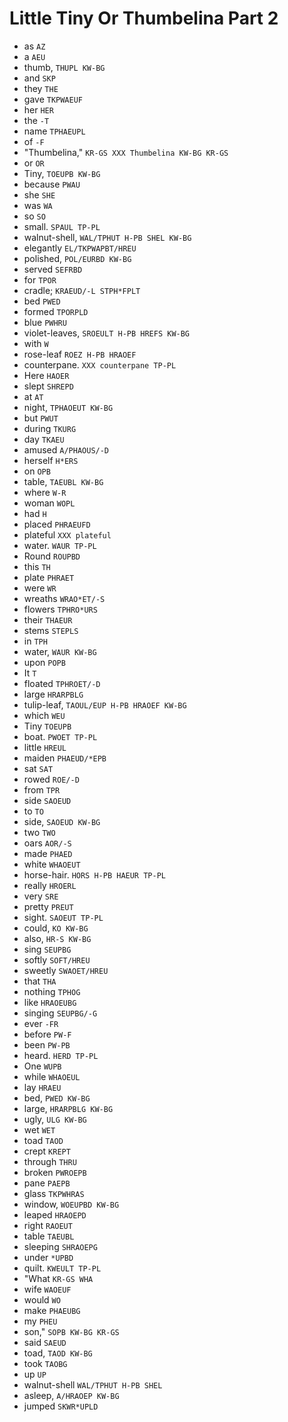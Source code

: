 # Little Tiny Or Thumbelina Part 2

* as `AZ`
* a `AEU`
* thumb, `THUPL KW-BG`
* and `SKP`
* they `THE`
* gave `TKPWAEUF`
* her `HER`
* the `-T`
* name `TPHAEUPL`
* of `-F`
* "Thumbelina," `KR-GS XXX Thumbelina KW-BG KR-GS`
* or `OR`
* Tiny, `TOEUPB KW-BG`
* because `PWAU`
* she `SHE`
* was `WA`
* so `SO`
* small. `SPAUL TP-PL`
* walnut-shell, `WAL/TPHUT H-PB SHEL KW-BG`
* elegantly `EL/TKPWAPBT/HREU`
* polished, `POL/EURBD KW-BG`
* served `SEFRBD`
* for `TPOR`
* cradle; `KRAEUD/-L STPH*FPLT`
* bed `PWED`
* formed `TPORPLD`
* blue `PWHRU`
* violet-leaves, `SROEULT H-PB HREFS KW-BG`
* with `W`
* rose-leaf `ROEZ H-PB HRAOEF`
* counterpane. `XXX counterpane TP-PL`
* Here `HAOER`
* slept `SHREPD`
* at `AT`
* night, `TPHAOEUT KW-BG`
* but `PWUT`
* during `TKURG`
* day `TKAEU`
* amused `A/PHAOUS/-D`
* herself `H*ERS`
* on `OPB`
* table, `TAEUBL KW-BG`
* where `W-R`
* woman `WOPL`
* had `H`
* placed `PHRAEUFD`
* plateful `XXX plateful`
* water. `WAUR TP-PL`
* Round `ROUPBD`
* this `TH`
* plate `PHRAET`
* were `WR`
* wreaths `WRAO*ET/-S`
* flowers `TPHRO*URS`
* their `THAEUR`
* stems `STEPLS`
* in `TPH`
* water, `WAUR KW-BG`
* upon `POPB`
* It `T`
* floated `TPHROET/-D`
* large `HRARPBLG`
* tulip-leaf, `TAOUL/EUP H-PB HRAOEF KW-BG`
* which `WEU`
* Tiny `TOEUPB`
* boat. `PWOET TP-PL`
* little `HREUL`
* maiden `PHAEUD/*EPB`
* sat `SAT`
* rowed `ROE/-D`
* from `TPR`
* side `SAOEUD`
* to `TO`
* side, `SAOEUD KW-BG`
* two `TWO`
* oars `AOR/-S`
* made `PHAED`
* white `WHAOEUT`
* horse-hair. `HORS H-PB HAEUR TP-PL`
* really `HROERL`
* very `SRE`
* pretty `PREUT`
* sight. `SAOEUT TP-PL`
* could, `KO KW-BG`
* also, `HR-S KW-BG`
* sing `SEUPBG`
* softly `SOFT/HREU`
* sweetly `SWAOET/HREU`
* that `THA`
* nothing `TPHOG`
* like `HRAOEUBG`
* singing `SEUPBG/-G`
* ever `-FR`
* before `PW-F`
* been `PW-PB`
* heard. `HERD TP-PL`
* One `WUPB`
* while `WHAOEUL`
* lay `HRAEU`
* bed, `PWED KW-BG`
* large, `HRARPBLG KW-BG`
* ugly, `ULG KW-BG`
* wet `WET`
* toad `TAOD`
* crept `KREPT`
* through `THRU`
* broken `PWROEPB`
* pane `PAEPB`
* glass `TKPWHRAS`
* window, `WOEUPBD KW-BG`
* leaped `HRAOEPD`
* right `RAOEUT`
* table `TAEUBL`
* sleeping `SHRAOEPG`
* under `*UPBD`
* quilt. `KWEULT TP-PL`
* "What `KR-GS WHA`
* wife `WAOEUF`
* would `WO`
* make `PHAEUBG`
* my `PHEU`
* son," `SOPB KW-BG KR-GS`
* said `SAEUD`
* toad, `TAOD KW-BG`
* took `TAOBG`
* up `UP`
* walnut-shell `WAL/TPHUT H-PB SHEL`
* asleep, `A/HRAOEP KW-BG`
* jumped `SKWR*UPLD`
